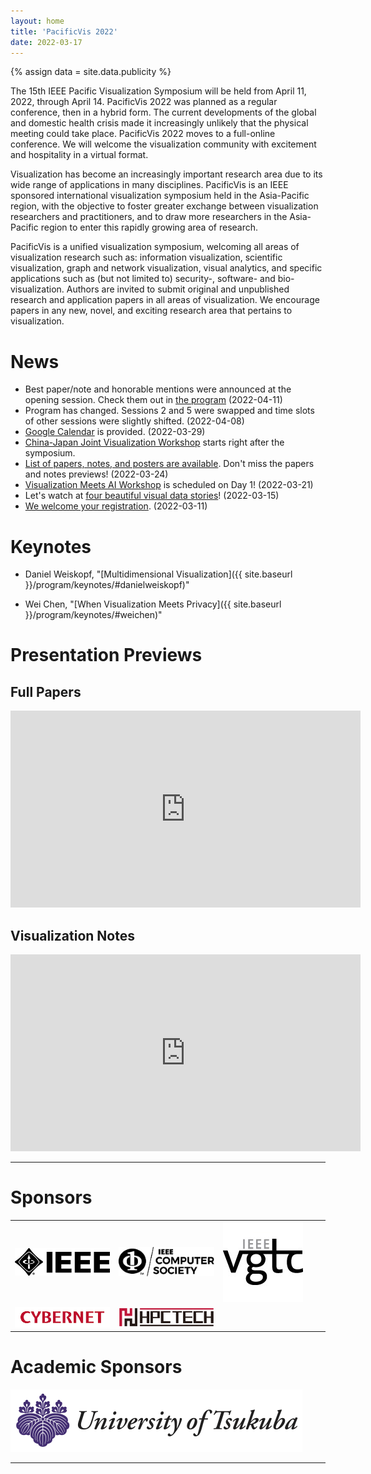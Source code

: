 ```yaml
---
layout: home
title: 'PacificVis 2022'
date: 2022-03-17
---
```


{% assign data = site.data.publicity %}

The 15th IEEE Pacific Visualization Symposium will be held from April 11, 2022, through April 14. PacificVis 2022 was planned as a regular conference, then in a hybrid form. The current developments of the global and domestic health crisis made it increasingly unlikely that the physical meeting could take place. PacificVis 2022 moves to a full-online conference. We will welcome the visualization community with excitement and hospitality in a virtual format.

Visualization has become an increasingly important research area due to its wide range of applications in many disciplines. PacificVis is an IEEE sponsored international visualization symposium held in the Asia-Pacific region, with the objective to foster greater exchange between visualization researchers and practitioners, and to draw more researchers in the Asia-Pacific region to enter this rapidly growing area of research.

PacificVis is a unified visualization symposium, welcoming all areas of visualization research such as: information visualization, scientific visualization, graph and network visualization, visual analytics, and specific applications such as (but not limited to) security-, software- and bio-visualization. Authors are invited to submit original and unpublished research and application papers in all areas of visualization. We encourage papers in any new, novel, and exciting research area that pertains to visualization.

# News

- Best paper/note and honorable mentions were announced at the opening session.  Check them out in [the program]({{site.baseurl}}/program/sessions/) (2022-04-11)
- <span class="attention">Program has changed.</span>  Sessions 2 and 5 were swapped and time slots of other sessions were slightly shifted.  (2022-04-08)
- [Google Calendar](https://calendar.google.com/calendar/u/0?cid=bnU1OHFvOTBtdjZpN2thOGpyZHZycnRnNTBAZ3JvdXAuY2FsZW5kYXIuZ29vZ2xlLmNvbQ) is provided.  (2022-03-29)
- [China-Japan Joint Visualization Workshop](https://fj.ics.keio.ac.jp/cj2022/) starts right after the symposium.
- [List of papers, notes, and posters are available]({{site.baseurl}}/program/accepted).  Don't miss the papers and notes previews! (2022-03-24)
- [Visualization Meets AI Workshop]({{site.baseurl}}/program/visxai/) is scheduled on Day 1!  (2022-03-21)
- Let's watch at [four beautiful visual data stories]({{site.baseurl}}/program/contest/)!  (2022-03-15)
- [We welcome your registration]({{site.baseurl}}/registration/). (2022-03-11)

<!--
# Welcome to PacificVis 2022!

<div class="conf-chair" style="display: inline-block; width: 47%; text-align: center;">
<span class="role">General Conference Chair</span><br/>
<img src="assets/images/oc/Kazuo_Misue.jpg"
     class="circle" width="200" height="200" /><br />
<strong>Kazuo Misue</strong><br/>
University of Tsukuba
</div>

<div class="conf-chair" style="display: inline-block; width: 47%; text-align: center;">
<span class="role">Organization Chair</span><br/>
<img src="assets/images/oc/Naohisa_Sakamoto.jpg"
     class="circle" width="200" height="200" /><br />
<strong>Naohisa Sakamoto Misue</strong><br/>
Kobe University
</div>
-->

# Keynotes

- Daniel Weiskopf, "[Multidimensional Visualization]({{ site.baseurl }}/program/keynotes/#danielweiskopf)"

- Wei Chen, "[When Visualization Meets Privacy]({{ site.baseurl }}/program/keynotes/#weichen)"

# Presentation Previews

## Full Papers

<iframe width="560" height="315"
  src="https://www.youtube.com/embed/videoseries?list=PLXEbtjyc9YS63eAsnJ0_3AWjC7lVFOFHh"
  title="YouTube video player"
  frameborder="0"
  allow="accelerometer; autoplay; clipboard-write; encrypted-media; gyroscope; picture-in-picture"
  allowfullscreen></iframe>


## Visualization Notes

<iframe width="560" height="315"
  src="https://www.youtube.com/embed/pS0jLAr1-xo"
  title="YouTube video player"
  frameborder="0"
  allow="accelerometer; autoplay; clipboard-write; encrypted-media; gyroscope; picture-in-picture"
  allowfullscreen></iframe>

---

# Sponsors

<table align="center" border="0" cellpadding="0" cellspacing="0">
    <tr bordercolor="red">
        <td width="33%">
           <a href="https://www.ieee.org/"><img src="assets/images/sponser/IEEE-logo.jpg"></a>
        </td>
        <td width="33%">
           <a href="https://www.computer.org/"><img src="assets/images/sponser/IEEE-CS_LogoTM-black.jpg"></a>
        </td>    
        <td height="33%">
           <a href="https://tc.computer.org/vgtc/"><img src="assets/images/sponser/vgtclogo-128_128.jpg"></a>
        </td>
    </tr>
    <tr>
        <td>
           <a href="https://www.cybernet.co.jp/"><img src="assets/images/sponser/cybernet.jpg"></a>
        </td>
        <td>
           <a href="https://www.hpctech.co.jp/"><img src="assets/images/sponser/hpctech.png"></a>
        </td>
    </tr>
</table>

# Academic Sponsors

<p><img src="assets/images/tsukuba/tsukuba-cropped.png"></p>

---
